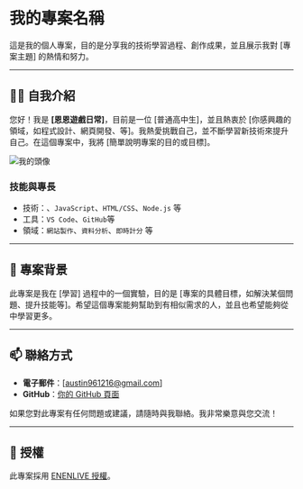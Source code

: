 # 我的專案名稱

這是我的個人專案，目的是分享我的技術學習過程、創作成果，並且展示我對 [專案主題] 的熱情和努力。

---

## 👨‍💻 自我介紹

您好！我是 **[恩恩遊戲日常]**，目前是一位 [普通高中生]，並且熱衷於 [你感興趣的領域，如程式設計、網頁開發、等]。我熱愛挑戰自己，並不斷學習新技術來提升自己。在這個專案中，我將 [簡單說明專案的目的或目標]。

![我的頭像](https://www.enenlive.com/index_files/新YT頭像1.png) <!-- 放置個人圖片 -->

### 技能與專長
- 技術：、`JavaScript`、`HTML/CSS`、`Node.js` 等
- 工具：`VS Code`、`GitHub`等
- 領域：`網站製作`、`資料分析`、`即時計分` 等

---

## 🔧 專案背景

此專案是我在 [學習] 過程中的一個實驗，目的是 [專案的具體目標，如解決某個問題、提升技能等]。希望這個專案能夠幫助到有相似需求的人，並且也希望能夠從中學習更多。

---

## 📫 聯絡方式

- **電子郵件**：[austin961216@gmail.com]
- **GitHub**：[你的 GitHub 頁面](https://github.com/ENENGAME)

如果您對此專案有任何問題或建議，請隨時與我聯絡。我非常樂意與您交流！

---

## 📝 授權

此專案採用 [ENENLIVE 授權](LICENSE)。

